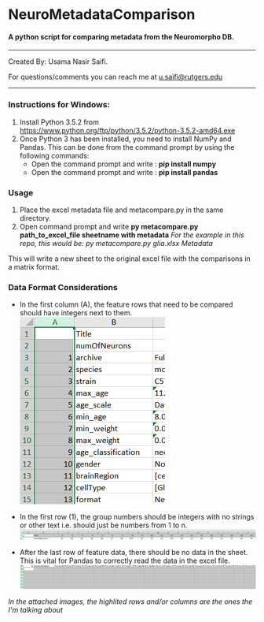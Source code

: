 # NeuroMetadataComparison
#### A python script for comparing metadata from the Neuromorpho DB. 
***
Created By: Usama Nasir Saifi.

For questions/comments you can reach me at u.saifi@rutgers.edu
***

### Instructions for Windows:

1. Install Python 3.5.2 from https://www.python.org/ftp/python/3.5.2/python-3.5.2-amd64.exe
2. Once Python 3 has been installed, you need to install NumPy and Pandas. This can be done from the command prompt by using the following commands:
    - Open the command prompt and write : **pip install numpy**
    - Open the command prompt and write : **pip install pandas**

### Usage
1. Place the excel metadata file and metacompare.py in the same directory.
2. Open command prompt and write **py metacompare.py path_to_excel_file sheetname with metadata**
*For the example in this repo, this would be: py metacompare.py glia.xlsx Metadata*

This will write a new sheet to the original excel file with the comparisons in a matrix format.

### Data Format Considerations

- In the first column (A), the feature rows that need to be compared should have integers next to them.
![alt text](https://github.com/uns1/NeuroMetadataComparison/blob/master/readme_images/ColInt.PNG)

- In the first row (1), the group numbers should be integers with no strings or other text i.e. should just be numbers from 1 to n.
![alt text](https://github.com/uns1/NeuroMetadataComparison/blob/master/readme_images/GrpInt.PNG)

- After the last row of feature data, there should be no data in the sheet. This is vital for Pandas to correctly read the data in the excel file.
![alt text](https://github.com/uns1/NeuroMetadataComparison/blob/master/readme_images/NoDat.PNG)

*In the attached images, the highlited rows and/or columns are the ones the I'm talking about*
